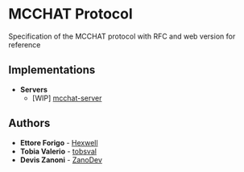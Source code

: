 # MCCHAT Protocol

Specification of the MCCHAT protocol with RFC and web version for reference

## Implementations

- **Servers**
  - [WIP] [mcchat-server](https://github.com/marconi-chat/mcchat-server)

## Authors

- **Ettore Forigo** - [Hexwell](https://github.com/Hexwell)
- **Tobia Valerio** - [tobsval](https://github.com/tobsval)
- **Devis Zanoni** - [ZanoDev](https://github.com/ZanoDev)
